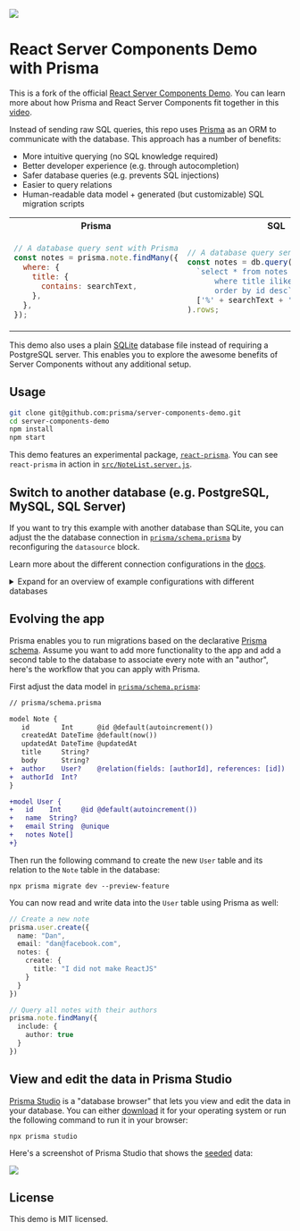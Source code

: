 ![](https://imgur.com/wCjXu2u.png)

# React Server Components Demo with Prisma

This is a fork of the official [React Server Components Demo](https://github.com/reactjs/server-components-demo). You can learn more about how Prisma and React Server Components fit together in this [video](https://youtu.be/ATBdP-Yfaec?t=1482).

Instead of sending raw SQL queries, this repo uses [Prisma](https://prisma.io) as an ORM to communicate with the database. This approach has a number of benefits:

- More intuitive querying (no SQL knowledge required)
- Better developer experience (e.g. through autocompletion)
- Safer database queries (e.g. prevents SQL injections)
- Easier to query relations
- Human-readable data model + generated (but customizable) SQL migration scripts

<table>
<tr>
<th> Prisma </th>
<th> SQL </th>
</tr>
<tr>
<td>

```js
// A database query sent with Prisma
const notes = prisma.note.findMany({
  where: {
    title: {
      contains: searchText,
    },
  },
});
```

</td>
<td>

```js
// A database query sent with plain SQL
const notes = db.query(
  `select * from notes 
      where title ilike $1 
      order by id desc`,
  ['%' + searchText + '%']
).rows;
```

</td>
</tr>
</table>

This demo also uses a plain [SQLite](https://www.sqlite.org/index.html) database file instead of requiring a PostgreSQL server. This enables you to explore the awesome benefits of Server Components without any additional setup.

## Usage

```bash
git clone git@github.com:prisma/server-components-demo.git
cd server-components-demo
npm install
npm start
```

This demo features an experimental package, [`react-prisma`](https://www.npmjs.com/package/react-prisma). You can see `react-prisma` in action in [`src/NoteList.server.js`](./src/NoteList.server.js).

## Switch to another database (e.g. PostgreSQL, MySQL, SQL Server)

If you want to try this example with another database than SQLite, you can adjust the the database connection in [`prisma/schema.prisma`](./prisma/schema.prisma) by reconfiguring the `datasource` block. 

Learn more about the different connection configurations in the [docs](https://www.prisma.io/docs/reference/database-reference/connection-urls).

<details><summary>Expand for an overview of example configurations with different databases</summary>

### PostgreSQL

For PostgreSQL, the connection URL has the following structure:

```prisma
datasource db {
  provider = "postgresql"
  url      = "postgresql://USER:PASSWORD@HOST:PORT/DATABASE?schema=SCHEMA"
}
```

Here is an example connection string with a local PostgreSQL database:

```prisma
datasource db {
  provider = "postgresql"
  url      = "postgresql://janedoe:mypassword@localhost:5432/notesapi?schema=public"
}
```

### MySQL

For MySQL, the connection URL has the following structure:

```prisma
datasource db {
  provider = "mysql"
  url      = "mysql://USER:PASSWORD@HOST:PORT/DATABASE"
}
```

Here is an example connection string with a local MySQL database:

```prisma
datasource db {
  provider = "mysql"
  url      = "mysql://janedoe:mypassword@localhost:3306/notesapi"
}
```

### Microsoft SQL Server (Preview)

Here is an example connection string with a local Microsoft SQL Server database:

```prisma
datasource db {
  provider = "sqlserver"
  url      = "sqlserver://localhost:1433;initial catalog=sample;user=sa;password=mypassword;"
}
```

</details>





## Evolving the app

Prisma enables you to run migrations based on the declarative [Prisma schema](https://www.prisma.io/docs/concepts/components/prisma-schema). Assume you want to add more functionality to the app and add a second table to the database to associate every note with an "author", here's the workflow that you can apply with Prisma.

First adjust the data model in [`prisma/schema.prisma`](./prisma/schema.prisma):

```diff
// prisma/schema.prisma

model Note {
   id        Int      @id @default(autoincrement())
   createdAt DateTime @default(now())
   updatedAt DateTime @updatedAt
   title     String?
   body      String?
+  author    User?    @relation(fields: [authorId], references: [id])
+  authorId  Int?
}

+model User {
+   id    Int     @id @default(autoincrement())
+   name  String?
+   email String  @unique
+   notes Note[]
+}
```

Then run the following command to create the new `User` table and its relation to the `Note` table in the database:

```
npx prisma migrate dev --preview-feature
```

You can now read and write data into the `User` table using Prisma as well:

```ts
// Create a new note
prisma.user.create({
  name: "Dan",
  email: "dan@facebook.com",
  notes: {
    create: {
      title: "I did not make ReactJS"
    }
  }
})

// Query all notes with their authors
prisma.note.findMany({
  include: {
    author: true
  }
})
```

## View and edit the data in Prisma Studio

[Prisma Studio](https://github.com/prisma/studio/) is a "database browser" that lets you view and edit the data in your database. You can either [download](https://github.com/prisma/studio/releases) it for your operating system or run the following command to run it in your browser:

```
npx prisma studio
```

Here's a screenshot of Prisma Studio that shows the [seeded](./scripts/seed.js) data:

![](https://imgur.com/TMha4N7.png)

## License

This demo is MIT licensed.
